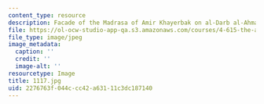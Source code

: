 ```yaml
---
content_type: resource
description: Facade of the Madrasa of Amir Khayerbak on al-Darb al-Ahmar Street.
file: https://ol-ocw-studio-app-qa.s3.amazonaws.com/courses/4-615-the-architecture-of-cairo-spring-2002/2276763f044ccc42a63111c3dc187140_1117.jpg
file_type: image/jpeg
image_metadata:
  caption: ''
  credit: ''
  image-alt: ''
resourcetype: Image
title: 1117.jpg
uid: 2276763f-044c-cc42-a631-11c3dc187140
---
```

